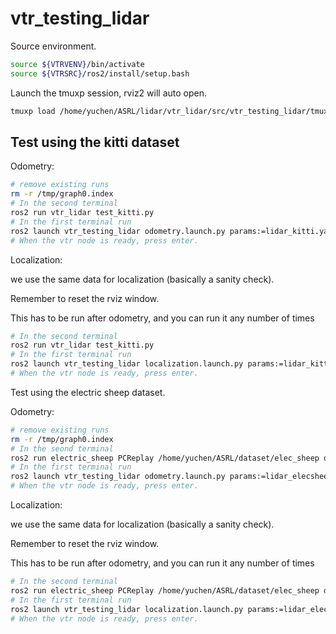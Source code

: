 # vtr_testing_lidar

Source environment.

```bash
source ${VTRVENV}/bin/activate
source ${VTRSRC}/ros2/install/setup.bash
```

Launch the tmuxp session, rviz2 will auto open.

```bash
tmuxp load /home/yuchen/ASRL/lidar/vtr_lidar/src/vtr_testing_lidar/tmuxp/vtr_testing_lidar.yaml
```

## Test using the kitti dataset

Odometry:

```bash
# remove existing runs
rm -r /tmp/graph0.index
# In the second terminal
ros2 run vtr_lidar test_kitti.py
# In the first terminal run
ros2 launch vtr_testing_lidar odometry.launch.py params:=lidar_kitti.yaml
# When the vtr node is ready, press enter.
```

Localization:

we use the same data for localization (basically a sanity check).

Remember to reset the rviz window.

This has to be run after odometry, and you can run it any number of times

```bash
# In the second terminal
ros2 run vtr_lidar test_kitti.py
# In the first terminal run
ros2 launch vtr_testing_lidar localization.launch.py params:=lidar_kitti.yaml
# When the vtr node is ready, press enter.
```

Test using the electric sheep dataset.

Odometry:

```bash
# remove existing runs
rm -r /tmp/graph0.index
# In the seond terminal
ros2 run electric_sheep PCReplay /home/yuchen/ASRL/dataset/elec_sheep data0408 false 18400 9999999 2 0 2  # use data0408, starting from 18400 scan, without manual scrub
# In the first terminal run
ros2 launch vtr_testing_lidar odometry.launch.py params:=lidar_elecsheep.yaml
# When the vtr node is ready, press enter.
```

Localization:

we use the same data for localization (basically a sanity check).

Remember to reset the rviz window.

This has to be run after odometry, and you can run it any number of times

```bash
# In the second terminal
ros2 run electric_sheep PCReplay /home/yuchen/ASRL/dataset/elec_sheep data0408 false 18400 9999999 2 0 2  # or 26800 for a different run
# In the first terminal run
ros2 launch vtr_testing_lidar localization.launch.py params:=lidar_elecsheep.yaml
# When the vtr node is ready, press enter.
```
